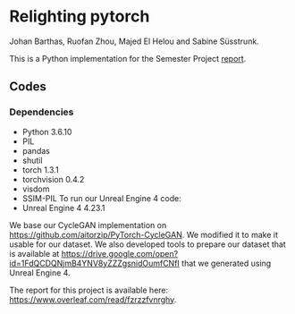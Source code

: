 # Relighting pytorch

Johan Barthas, Ruofan Zhou, Majed El Helou and Sabine Süsstrunk.

This is a Python implementation for the Semester Project [report](https://github.com/cweo/Relighting_pytorch/blob/master/report/Semester_project_report.pdf).

## Codes

### Dependencies
* Python 3.6.10
* PIL
* pandas
* shutil
* torch 1.3.1
* torchvision 0.4.2
* visdom
* SSIM-PIL
To run our Unreal Engine 4 code:
* Unreal Engine 4 4.23.1


We base our CycleGAN implementation on https://github.com/aitorzip/PyTorch-CycleGAN. We modified it to make it usable for our dataset.
We also developed tools to prepare our dataset that is available at https://drive.google.com/open?id=1FdQCDQNjmB4YNV8yZZZgsnidOumfCNfI that we generated using Unreal Engine 4.

The report for this project is available here: https://www.overleaf.com/read/fzrzzfvnrghy.
